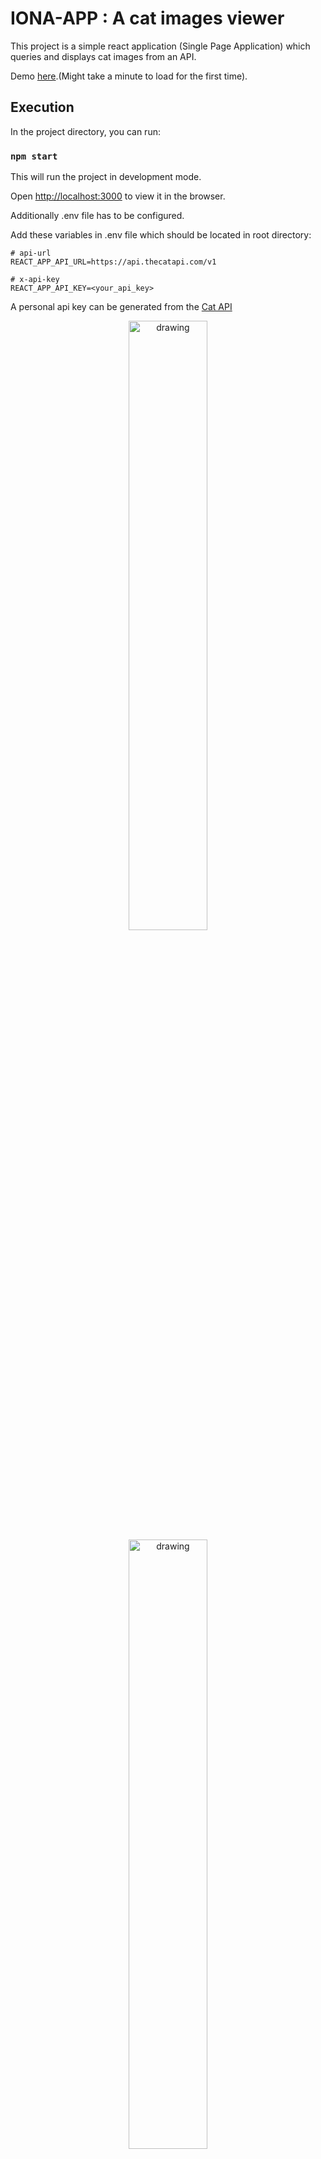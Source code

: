 # IONA-APP : A cat images viewer

This project is a simple react application (Single Page Application) which queries and displays cat images from an API.

Demo [here].(Might take a minute to load for the first time).

## Execution

In the project directory, you can run:

### `npm start`

This will run the project in development mode.

Open [http://localhost:3000](http://localhost:3000) to view it in the browser.

Additionally .env file has to be configured.

Add these variables in .env file which should be located in root directory:

```
# api-url
REACT_APP_API_URL=https://api.thecatapi.com/v1

# x-api-key
REACT_APP_API_KEY=<your_api_key>
```

A personal api key can be generated from the [Cat API]

<p align="center">
<img class="img-fluid" src="https://github.com/Philosh/IONA-APP/tree/master/public/assets/image1.jpg?raw=true" alt="drawing" width="50%"/>
<img class="img-fluid"
src="https://github.com/Philosh/IONA-APP/tree/master/public/assets/image2.jpg?raw=true" alt="drawing" width="50%"/>
</p>

[Cat API]:<[https://docs.thecatapi.com/](https://docs.thecatapi.com/)>
[here]:<[https://iona-app.fly.dev/]>
